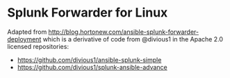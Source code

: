 # Splunk Forwarder for Linux
Adapted from http://blog.hortonew.com/ansible-splunk-forwarder-deployment
which is a derivative of code from @divious1 in the Apache 2.0 licensed
repositories:

* https://github.com/divious1/ansible-splunk-simple
* https://github.com/divious1/splunk-ansible-advance
